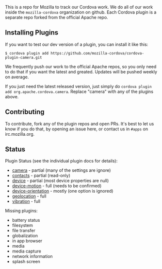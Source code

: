 This is a repo for Mozilla to track our Cordova work. We do all of our
work inside the `mozilla-cordova` organization on github. Each Cordova
plugin is a separate repo forked from the official Apache repo.

## Installing Plugins

If you want to test our dev version of a plugin, you can
install it like this:

```
$ cordova plugin add https://github.com/mozilla-cordova/cordova-plugin-camera.git
```

We frequently push our work to the official Apache repos, so you only
need to do that if you want the latest and greated. Updates will be
pushed weekly on average.

If you just need the latest released version, just simply do `cordova
plugin add org.apache.cordova.camera`. Replace "camera" with any of
the plugins above.

## Contributing

To contribute, fork any of the plugin repos and open PRs. It's best to
let us know if you do that, by opening an issue here, or contact us in
`#apps` on irc.mozilla.org.

## Status

Plugin Status (see the individual plugin docs for details):

* [camera](https://github.com/mozilla-cordova/cordova-plugin-camera) - partial (many of the settings are ignore)
* [contacts](https://github.com/mozilla-cordova/cordova-plugin-contacts) - partial (read-only)
* [device](https://github.com/mozilla-cordova/cordova-plugin-device) - partial (most device properties are null)
* [device-motion](https://github.com/mozilla-cordova/cordova-plugin-device-motion) - full (needs to be confirmed)
* [device-orientation](https://github.com/mozilla-cordova/cordova-plugin-device-orientation) - mostly (one option is ignored)
* [geolocation](https://github.com/mozilla-cordova/cordova-plugin-geolocation) - full
* [vibration](https://github.com/mozilla-cordova/cordova-plugin-vibration) - full

Missing plugins:

* battery status
* filesystem
* file transfer
* globalization
* in app browser
* media
* media capture
* network information
* splash screen